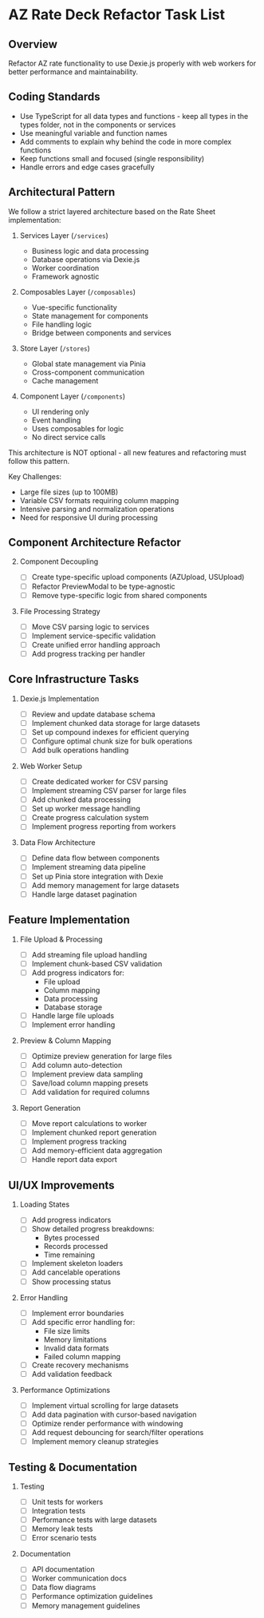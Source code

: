 # AZ Rate Deck Refactor Task List

## Overview

Refactor AZ rate functionality to use Dexie.js properly with web workers for better performance and maintainability.

## Coding Standards

- Use TypeScript for all data types and functions - keep all types in the types folder, not in the components or services
- Use meaningful variable and function names
- Add comments to explain why behind the code in more complex functions
- Keep functions small and focused (single responsibility)
- Handle errors and edge cases gracefully

## Architectural Pattern

We follow a strict layered architecture based on the Rate Sheet implementation:

1. Services Layer (`/services`)

   - Business logic and data processing
   - Database operations via Dexie.js
   - Worker coordination
   - Framework agnostic

2. Composables Layer (`/composables`)

   - Vue-specific functionality
   - State management for components
   - File handling logic
   - Bridge between components and services

3. Store Layer (`/stores`)

   - Global state management via Pinia
   - Cross-component communication
   - Cache management

4. Component Layer (`/components`)
   - UI rendering only
   - Event handling
   - Uses composables for logic
   - No direct service calls

This architecture is NOT optional - all new features and refactoring must follow this pattern.

Key Challenges:

- Large file sizes (up to 100MB)
- Variable CSV formats requiring column mapping
- Intensive parsing and normalization operations
- Need for responsive UI during processing

## Component Architecture Refactor

2. Component Decoupling

   - [ ] Create type-specific upload components (AZUpload, USUpload)
   - [ ] Refactor PreviewModal to be type-agnostic
   - [ ] Remove type-specific logic from shared components

3. File Processing Strategy

   - [ ] Move CSV parsing logic to services
   - [ ] Implement service-specific validation
   - [ ] Create unified error handling approach
   - [ ] Add progress tracking per handler

## Core Infrastructure Tasks

1. Dexie.js Implementation

   - [ ] Review and update database schema
   - [ ] Implement chunked data storage for large datasets
   - [ ] Set up compound indexes for efficient querying
   - [ ] Configure optimal chunk size for bulk operations
   - [ ] Add bulk operations handling

2. Web Worker Setup

   - [ ] Create dedicated worker for CSV parsing
   - [ ] Implement streaming CSV parser for large files
   - [ ] Add chunked data processing
   - [ ] Set up worker message handling
   - [ ] Create progress calculation system
   - [ ] Implement progress reporting from workers

3. Data Flow Architecture
   - [ ] Define data flow between components
   - [ ] Implement streaming data pipeline
   - [ ] Set up Pinia store integration with Dexie
   - [ ] Add memory management for large datasets
   - [ ] Handle large dataset pagination

## Feature Implementation

1. File Upload & Processing

   - [ ] Add streaming file upload handling
   - [ ] Implement chunk-based CSV validation
   - [ ] Add progress indicators for:
     - File upload
     - Column mapping
     - Data processing
     - Database storage
   - [ ] Handle large file uploads
   - [ ] Implement error handling

2. Preview & Column Mapping

   - [ ] Optimize preview generation for large files
   - [ ] Add column auto-detection
   - [ ] Implement preview data sampling
   - [ ] Save/load column mapping presets
   - [ ] Add validation for required columns

3. Report Generation

   - [ ] Move report calculations to worker
   - [ ] Implement chunked report generation
   - [ ] Implement progress tracking
   - [ ] Add memory-efficient data aggregation
   - [ ] Handle report data export

## UI/UX Improvements

1. Loading States

   - [ ] Add progress indicators
   - [ ] Show detailed progress breakdowns:
     - Bytes processed
     - Records processed
     - Time remaining
   - [ ] Implement skeleton loaders
   - [ ] Add cancelable operations
   - [ ] Show processing status

2. Error Handling

   - [ ] Implement error boundaries
   - [ ] Add specific error handling for:
     - File size limits
     - Memory limitations
     - Invalid data formats
     - Failed column mapping
   - [ ] Create recovery mechanisms
   - [ ] Add validation feedback

3. Performance Optimizations
   - [ ] Implement virtual scrolling for large datasets
   - [ ] Add data pagination with cursor-based navigation
   - [ ] Optimize render performance with windowing
   - [ ] Add request debouncing for search/filter operations
   - [ ] Implement memory cleanup strategies

## Testing & Documentation

1. Testing

   - [ ] Unit tests for workers
   - [ ] Integration tests
   - [ ] Performance tests with large datasets
   - [ ] Memory leak tests
   - [ ] Error scenario tests

2. Documentation
   - [ ] API documentation
   - [ ] Worker communication docs
   - [ ] Data flow diagrams
   - [ ] Performance optimization guidelines
   - [ ] Memory management guidelines
